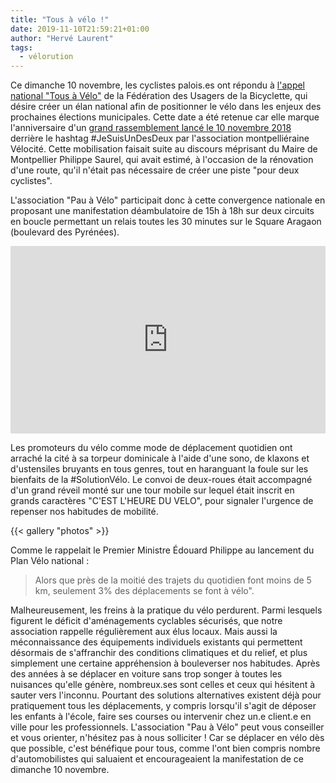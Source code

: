 ```yaml
---
title: "Tous à vélo !"
date: 2019-11-10T21:59:21+01:00
author: "Hervé Laurent"
tags:
  - vélorution
---
```


Ce dimanche 10 novembre, les cyclistes palois.es ont répondu à [l'appel national
"Tous à Vélo"][FUB] de la Fédération des Usagers de la Bicyclette, qui désire créer 
un élan national afin de positionner le vélo dans les enjeux des prochaines 
élections municipales. Cette date a été retenue car elle marque l'anniversaire 
d'un [grand rassemblement lancé le 10 novembre 2018][montpellier] derrière le 
hashtag #JeSuisUnDesDeux par l'association montpelliéraine Vélocité. Cette 
mobilisation faisait suite au discours méprisant du Maire de Montpellier 
Philippe Saurel, qui avait estimé, à l'occasion de la rénovation d'une route, 
qu'il n'était pas nécessaire de créer une piste "pour deux cyclistes".

L'association "Pau à Vélo" participait donc à cette convergence nationale en 
proposant une manifestation déambulatoire de 15h à 18h sur deux circuits en 
boucle permettant un relais toutes les 30 minutes sur le Square Aragaon 
(boulevard des Pyrénées). 

<iframe width="100%" height="300px" frameborder="0" allowfullscreen src="http://umap.openstreetmap.fr/fr/map/itineraire-tous-a-velo-10-novembre_385006?scaleControl=false&miniMap=false&scrollWheelZoom=false&zoomControl=true&allowEdit=false&moreControl=false&searchControl=null&tilelayersControl=false&embedControl=false&datalayersControl=false&onLoadPanel=undefined&captionBar=false&fullscreenControl=null&editinosmControl=false"></iframe>

Les promoteurs du vélo comme mode de déplacement quotidien ont arraché la cité 
à sa torpeur dominicale à l'aide d'une sono, de klaxons et d'ustensiles 
bruyants en tous genres, tout en haranguant la foule sur les bienfaits de la #SolutionVélo.
Le convoi de deux-roues était accompagné  d'un grand réveil monté sur une tour 
mobile sur lequel était inscrit en grands  caractères "C'EST  L'HEURE DU VELO",
pour signaler l'urgence de repenser nos habitudes de mobilité.

{{< gallery "photos" >}}


Comme le rappelait le Premier Ministre Édouard Philippe au lancement du Plan 
Vélo national : 

> Alors que près de la moitié des trajets du quotidien font moins
 de 5 km, seulement 3% des déplacements se font à vélo". 
 
Malheureusement, les freins à la pratique du vélo perdurent. Parmi lesquels 
figurent le déficit d'aménagements cyclables sécurisés, que notre association
rappelle régulièrement aux élus locaux. Mais aussi la méconnaissance 
des équipements individuels existants qui permettent désormais de s'affranchir 
des conditions climatiques et du relief, et plus simplement une certaine 
appréhension à bouleverser nos habitudes. Après des années à se déplacer en 
voiture sans trop songer à toutes les nuisances qu'elle génère, nombreux.ses 
sont celles et ceux qui hésitent à sauter vers l'inconnu. Pourtant des 
solutions alternatives existent déjà pour pratiquement tous les déplacements, y
compris lorsqu'il s'agit de déposer les enfants à l'école, faire ses courses 
ou intervenir chez un.e client.e en ville pour les professionnels. 
L'association "Pau à Vélo" peut  vous conseiller et vous orienter, n'hésitez 
pas à nous solliciter ! Car se déplacer en vélo dès que possible, c'est bénéfique
pour tous,  comme l'ont bien compris nombre d'automobilistes qui saluaient et 
encourageaient la manifestation de ce dimanche 10 novembre.

[montpellier]: https://www.midilibre.fr/2018/11/10/montpellier-ils-netaient-pas-2-mais-1200-a-manifester-a-velo,4830666.php
[FUB]: https://www.fub.fr/carte10nov